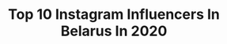 ---
title: Top 10 Instagram Influencers In Belarus In 2020
description: >-
  Find top Instagram influencers in Belarus in 2020. Most popular hashtags: #style #model #girls #dress.
platform: Instagram
profiles:
  - username: "aliaksandrasasnovich"
    fullname: >-
      Aliaksandra Sasnovich
    location: "Belarus"
    followers: 34528
    engagement: 1053
    commentsToLikes: 0.024535
    avatar: "https://scontent-lhr8-1.cdninstagram.com/v/t51.2885-19/s320x320/91062250_632123094018044_601536287500926976_n.jpg?_nc_ht=scontent-lhr8-1.cdninstagram.com&_nc_ohc=RAMmBetaT2YAX_sAsJR&oh=984f9284585de4ba9a48425a9f6e5e2a&oe=5EB9B61B"
    verified: true
    hashtags: ""
  - username: "galkina_katia"
    fullname: >-
      Ekaterina Galkina
    location: "Belarus"
    followers: 69697
    engagement: 934
    commentsToLikes: 0.011413
    avatar: "https://scontent-lhr8-1.cdninstagram.com/v/t51.2885-19/s320x320/19985620_639061716301006_8721222701332561920_a.jpg?_nc_ht=scontent-lhr8-1.cdninstagram.com&_nc_ohc=3Tz2ewcZIucAX-7KYBF&oh=9a7eeb400c71a78ebeae372f923a412f&oe=5EB941B0"
    verified: true
    hashtags: "#wchbaku2019, #muah, #23, #photo"
  - username: "alesia__k"
    fullname: >-
      Алеся
    location: "Belarus"
    followers: 27688
    engagement: 354
    commentsToLikes: 0.049243
    avatar: "https://scontent-ams4-1.cdninstagram.com/v/t51.2885-19/s320x320/79727829_2630373053743508_586916888840241152_n.jpg?_nc_ht=scontent-ams4-1.cdninstagram.com&_nc_ohc=zYwdIczrQxQAX9e8k8s&oh=ed232863129c38f3da8d932e1e74b41e&oe=5EB891E1"
    verified: false
    hashtags: "#incantoofficial"
  - username: "gym_girl980"
    fullname: >-
      Таня
    location: "Belarus"
    followers: 63507
    engagement: 708
    commentsToLikes: 0.026467
    avatar: "https://scontent-ams4-1.cdninstagram.com/v/t51.2885-19/s320x320/80609505_564548814152657_1004682512271671296_n.jpg?_nc_ht=scontent-ams4-1.cdninstagram.com&_nc_ohc=sUXocwwhouEAX9pOjE8&oh=428a73e4c02aecea5f166f47f6edb08c&oe=5EB9508F"
    verified: false
    hashtags: "#minsk, #followforfollow, #legs, #swag"
  - username: "liz_minaeva"
    fullname: >-
      
    location: "Belarus"
    followers: 2406
    engagement: 1721
    commentsToLikes: 0.074517
    avatar: "https://scontent-ams4-1.cdninstagram.com/v/t51.2885-19/s320x320/91480084_2595514184038592_5503235346910937088_n.jpg?_nc_ht=scontent-ams4-1.cdninstagram.com&_nc_ohc=Pey0haxQMDwAX-ENFBp&oh=0263854b1afd73f49086c73363ad8a85&oe=5EB93990"
    verified: false
    hashtags: ""
  - username: "victoria_fox0001"
    fullname: >-
      Виктория
    location: "Belarus"
    followers: 453224
    engagement: 445
    commentsToLikes: 0.007084
    avatar: "https://scontent-ams4-1.cdninstagram.com/v/t51.2885-19/s320x320/55942425_410188032898353_3534815418126434304_n.jpg?_nc_ht=scontent-ams4-1.cdninstagram.com&_nc_ohc=HndYcHHaeVIAX_bK1Mk&oh=ca2a87dbda97dd3d6977e8fe7b608cb6&oe=5EBB556B"
    verified: false
    hashtags: "#totallook, #lookoftheday, #red, #best"
  - username: "tanechka_merkulova"
    fullname: >-
      
    location: "Belarus"
    followers: 8011
    engagement: 1457
    commentsToLikes: 0.043765
    avatar: "https://scontent-lhr8-1.cdninstagram.com/v/t51.2885-19/s320x320/89674402_1525590170937047_7337457841415913472_n.jpg?_nc_ht=scontent-lhr8-1.cdninstagram.com&_nc_ohc=JilGgwekJ6IAX-S3TNa&oh=ae1183c42e5a521c7db4fbf88a5d4964&oe=5EBB1696"
    verified: false
    hashtags: "#instasize, #stayhome, #love, #model"
  - username: "dinara_alimbekova18"
    fullname: >-
      Dinara Alimbekova
    location: "Belarus"
    followers: 11121
    engagement: 1464
    commentsToLikes: 0.015359
    avatar: "https://scontent-ams4-1.cdninstagram.com/v/t51.2885-19/s320x320/91025668_233039071418884_8913243357627547648_n.jpg?_nc_ht=scontent-ams4-1.cdninstagram.com&_nc_ohc=eoteKvjMa1gAX8m2cQz&oh=24f3aa1ef763a520605e94d4d8acb7f7&oe=5EBAA80C"
    verified: false
    hashtags: "#kontiolahti, #2020, #pok20, #kontiolahticamp"
  - username: "papa_fizik"
    fullname: >-
      Doctor L
    location: "Belarus"
    followers: 19010
    engagement: 2927
    commentsToLikes: 0.029489
    avatar: "https://scontent-ams4-1.cdninstagram.com/v/t51.2885-19/s320x320/59433218_887597404914926_1466123859999588352_n.jpg?_nc_ht=scontent-ams4-1.cdninstagram.com&_nc_ohc=goGPJyBx2fkAX-kRY67&oh=cf801ed51709f861b04076bb1919bc73&oe=5EBA13F2"
    verified: false
    hashtags: ""
  - username: "irinaa_okuneva"
    fullname: >-
      Фотограф Минск Москва
    location: "Belarus"
    followers: 25924
    engagement: 198
    commentsToLikes: 0.019108
    avatar: "https://scontent-lhr8-1.cdninstagram.com/v/t51.2885-19/s320x320/58629988_2386147224952222_7709814338994831360_n.jpg?_nc_ht=scontent-lhr8-1.cdninstagram.com&_nc_ohc=qKtzeLe4UNgAX8CAmjQ&oh=048f6505317003670cdecb5ab1935e6a&oe=5EBC3B25"
    verified: false
    hashtags: "#irinaokuneva, #photographerdubai, #photographer, #hairstyle"
---